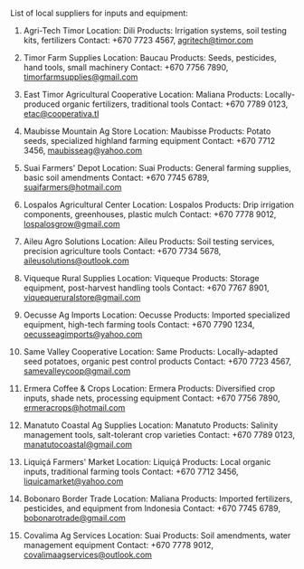 List of local suppliers for inputs and equipment:

1. Agri-Tech Timor
   Location: Dili
   Products: Irrigation systems, soil testing kits, fertilizers
   Contact: +670 7723 4567, agritech@timor.com

2. Timor Farm Supplies
   Location: Baucau
   Products: Seeds, pesticides, hand tools, small machinery
   Contact: +670 7756 7890, timorfarmsupplies@gmail.com

3. East Timor Agricultural Cooperative
   Location: Maliana
   Products: Locally-produced organic fertilizers, traditional tools
   Contact: +670 7789 0123, etac@cooperativa.tl

4. Maubisse Mountain Ag Store
   Location: Maubisse
   Products: Potato seeds, specialized highland farming equipment
   Contact: +670 7712 3456, maubisseag@yahoo.com

5. Suai Farmers' Depot
   Location: Suai
   Products: General farming supplies, basic soil amendments
   Contact: +670 7745 6789, suaifarmers@hotmail.com

6. Lospalos Agricultural Center
   Location: Lospalos
   Products: Drip irrigation components, greenhouses, plastic mulch
   Contact: +670 7778 9012, lospalosgrow@gmail.com

7. Aileu Agro Solutions
   Location: Aileu
   Products: Soil testing services, precision agriculture tools
   Contact: +670 7734 5678, aileusolutions@outlook.com

8. Viqueque Rural Supplies
   Location: Viqueque
   Products: Storage equipment, post-harvest handling tools
   Contact: +670 7767 8901, viquequeruralstore@gmail.com

9. Oecusse Ag Imports
   Location: Oecusse
   Products: Imported specialized equipment, high-tech farming tools
   Contact: +670 7790 1234, oecusseagimports@yahoo.com

10. Same Valley Cooperative
    Location: Same
    Products: Locally-adapted seed potatoes, organic pest control products
    Contact: +670 7723 4567, samevalleycoop@gmail.com

11. Ermera Coffee & Crops
    Location: Ermera
    Products: Diversified crop inputs, shade nets, processing equipment
    Contact: +670 7756 7890, ermeracrops@hotmail.com

12. Manatuto Coastal Ag Supplies
    Location: Manatuto
    Products: Salinity management tools, salt-tolerant crop varieties
    Contact: +670 7789 0123, manatutocoastal@gmail.com

13. Liquiçá Farmers' Market
    Location: Liquiçá
    Products: Local organic inputs, traditional farming tools
    Contact: +670 7712 3456, liquicamarket@yahoo.com

14. Bobonaro Border Trade
    Location: Maliana
    Products: Imported fertilizers, pesticides, and equipment from Indonesia
    Contact: +670 7745 6789, bobonarotrade@gmail.com

15. Covalima Ag Services
    Location: Suai
    Products: Soil amendments, water management equipment
    Contact: +670 7778 9012, covalimaagservices@outlook.com